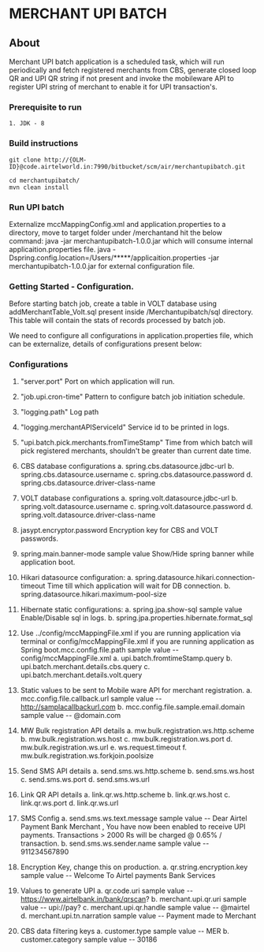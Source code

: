 MERCHANT UPI BATCH
=============== 

## About
Merchant UPI batch application is a scheduled task, which will run periodically and fetch registered merchants from CBS, generate closed loop QR and UPI QR string if not present and invoke the mobileware API to register UPI string of merchant to enable it for UPI transaction's.

### Prerequisite to run
    1. JDK - 8 

### Build instructions
	git clone http://{OLM-ID}@code.airtelworld.in:7990/bitbucket/scm/air/merchantupibatch.git
	
	cd merchantupibatch/
	mvn clean install
	
### Run UPI batch
Externalize mccMappingConfig.xml and application.properties to a directory, move to target folder under /merchantand hit the below command:
 java -jar merchantupibatch-1.0.0.jar which will consume internal applicaition.properties file.
 java -Dspring.config.location=/Users/*****/applicaition.properties -jar merchantupibatch-1.0.0.jar for external configuration file.

### Getting Started - Configuration.
Before starting batch job, create a table in VOLT database using addMerchantTable_Volt.sql present inside /Merchantupibatch/sql directory. 
This table will contain the stats of records processed by batch job.

We need to configure all configurations in application.properties file, which can be externalize, details of configurations present below:

### Configurations

  1. "server.port"  Port on which application will run.
  2. "job.upi.cron-time" Pattern to configure batch job initiation schedule.
  3. "logging.path" Log path
  4. "logging.merchantAPIServiceId" Service id to be printed in logs.
  5. "upi.batch.pick.merchants.fromTimeStamp" Time from which batch will pick registered merchants, shouldn't be greater than current date time.
  6. CBS database configurations
       a. spring.cbs.datasource.jdbc-url
       b. spring.cbs.datasource.username
       c. spring.cbs.datasource.password
       d. spring.cbs.datasource.driver-class-name
  7. VOLT database configurations
       a. spring.volt.datasource.jdbc-url
       b. spring.volt.datasource.username
       c. spring.volt.datasource.password
       d. spring.volt.datasource.driver-class-name
  8. jasypt.encryptor.password Encryption key for CBS and VOLT passwords.
  9. spring.main.banner-mode sample value Show/Hide spring banner while application boot.
 10. Hikari datasource configuration:
       a. spring.datasource.hikari.connection-timeout Time till which application will wait for DB connection.
       b. spring.datasource.hikari.maximum-pool-size
 11. Hibernate static configurations:
       a. spring.jpa.show-sql sample value Enable/Disable sql in logs.
       b. spring.jpa.properties.hibernate.format_sql
 12. Use ../config/mccMappingFile.xml if you are running application via terminal or config/mccMappingFile.xml if you are running application as Spring boot.mcc.config.file.path sample value --   config/mccMappingFile.xml
       a. upi.batch.fromtimeStamp.query
       b. upi.batch.merchant.details.cbs.query
       c. upi.batch.merchant.details.volt.query
  13. Static values to be sent to Mobile ware API for merchant registration.
       a. mcc.config.file.callback.url sample value -- http://samplacallbackurl.com
       b. mcc.config.file.sample.email.domain sample value -- @domain.com
  14. MW Bulk registration API details
       a. mw.bulk.registration.ws.http.scheme
       b. mw.bulk.registration.ws.host
       c. mw.bulk.registration.ws.port
       d. mw.bulk.registration.ws.url
       e. ws.request.timeout
       f. mw.bulk.registration.ws.forkjoin.poolsize
  15. Send SMS API details
       a. send.sms.ws.http.scheme
       b. send.sms.ws.host
       c. send.sms.ws.port
       d. send.sms.ws.url
  16. Link QR API details
       a. link.qr.ws.http.scheme
       b. link.qr.ws.host
       c. link.qr.ws.port
       d. link.qr.ws.url
  17. SMS Config
       a. send.sms.ws.text.message sample value -- Dear Airtel Payment Bank Merchant , You have now been enabled to receive UPI payments. Transactions > 2000 Rs will be charged @ 0.65% / transaction.
       b. send.sms.ws.sender.name sample value -- 911234567890

  18. Encryption Key, change this on production.
       a. qr.string.encryption.key sample value -- Welcome To Airtel payments Bank Services
  19. Values to generate UPI
       a. qr.code.uri sample value -- https://www.airtelbank.in/bank/qrscan?
       b. merchant.upi.qr.uri sample value -- upi://pay?
       c. merchant.upi.qr.handle sample value -- @mairtel
       d. merchant.upi.tn.narration sample value -- Payment made to Merchant
  20. CBS data filtering keys
       a. customer.type sample value -- MER
       b. customer.category sample value -- 30186




